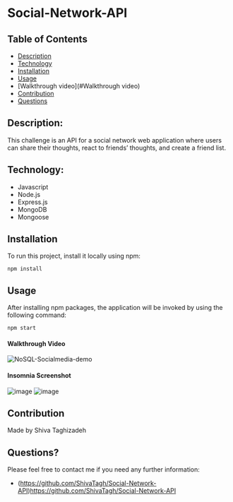 # Social-Network-API
## Table of Contents

- [Description](#description)
- [Technology](#Technology)
- [Installation](#installation)
- [Usage](#usage)
- [Walkthrough video](#Walkthrough video)
- [Contribution](#contribution)
- [Questions](#questions)

## Description:

This challenge is an API for a social network web application where users can share their thoughts, react to friends’ thoughts, and create a friend list.

## Technology:

- Javascript
- Node.js
- Express.js
- MongoDB
- Mongoose

## Installation

To run this project, install it locally using npm:

```
npm install
```

## Usage

After installing npm packages, the application will be invoked by using the following command:

```
npm start
```

#### Walkthrough Video

![NoSQL-Socialmedia-demo](https://github.com/ShivaTagh/Social-Network-API/assets/127795324/46e74aec-9ac6-4112-9574-b1d713e8dcc6)


#### Insomnia Screenshot


![image](https://github.com/ShivaTagh/Social-Network-API/assets/127795324/dca62e31-949e-4064-a08e-aceb3a436adb)
![image](https://github.com/ShivaTagh/Social-Network-API/assets/127795324/e3201bee-070a-46d7-99a1-f537e55da7f4)


## Contribution

Made by Shiva Taghizadeh

## Questions?

Please feel free to contact me if you need any further information:
- (https://github.com/ShivaTagh/Social-Network-API)https://github.com/ShivaTagh/Social-Network-API
